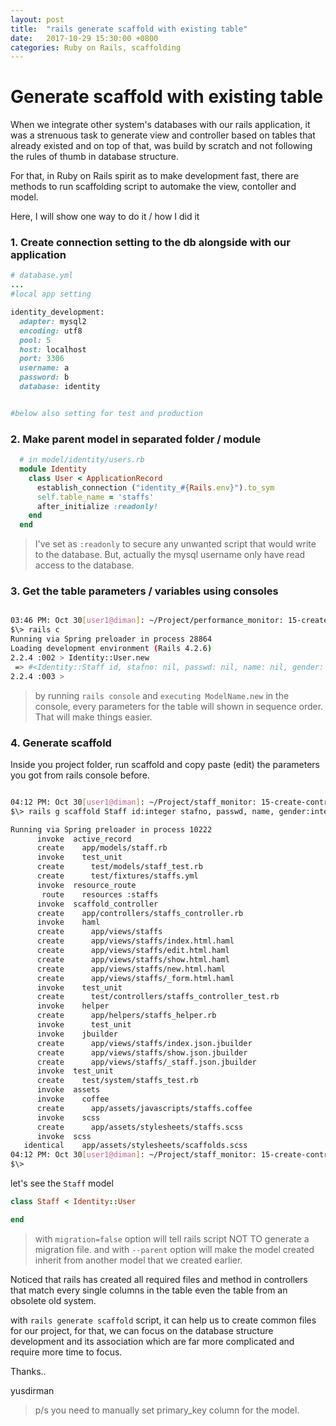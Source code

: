 ```yaml
---
layout: post
title:  "rails generate scaffold with existing table"
date:   2017-10-29 15:30:00 +0800
categories: Ruby on Rails, scaffolding
---
```


# Generate scaffold with existing table

When we integrate other system's databases with our rails application, it was a strenuous task to generate view and controller based on tables that already existed and on top of that, was build by scratch and not following the rules of thumb in database structure.

For that, in Ruby on Rails spirit as to make development fast, there are methods to run scaffolding script to automake the view, contoller and model.


Here, I will show one way to do it / how I did it

### 1. Create connection setting to the db alongside with our application


```ruby
# database.yml
...
#local app setting

identity_development:
  adapter: mysql2
  encoding: utf8
  pool: 5
  host: localhost
  port: 3306
  username: a
  password: b
  database: identity


#below also setting for test and production
```

### 2. Make parent model in separated folder / module

```ruby
  # in model/identity/users.rb
  module Identity
    class User < ApplicationRecord
      establish_connection ("identity_#{Rails.env}").to_sym
      self.table_name = 'staffs'
      after_initialize :readonly!
    end
  end
```

> I've set as `:readonly` to secure any unwanted script that would write to the database. But, actually the mysql username only have read access to the database.

### 3. Get the table parameters / variables using consoles

```bash

03:46 PM: Oct 30[user1@diman]: ~/Project/performance_monitor: 15-create-controller-view-for-users-in-identity*
$\> rails c
Running via Spring preloader in process 28864
Loading development environment (Rails 4.2.6)
2.2.4 :002 > Identity::User.new
 => #<Identity::Staff id, stafno: nil, passwd: nil, name: nil, gender: nil, position_id: nil, position_name: nil, grade_no: nil, grade_no: nil, grade_name:nil, date_appointed: nil, email: nil, pic: nil, phone_ext: nil, is_admin: false, active: true, synced_at: nil
2.2.4 :003 >
```

> by running `rails console` and `executing ModelName.new` in the console, every parameters for the table will shown in sequence order. That will make things easier.


### 4. Generate scaffold

Inside you project folder, run scaffold and copy paste (edit) the parameters you got from rails console before.

```bash

04:12 PM: Oct 30[user1@diman]: ~/Project/staff_monitor: 15-create-controller-view-for-users-in-identity*
$\> rails g scaffold Staff id:integer stafno, passwd, name, gender:integer, position_id:integer, position_name, grade_no:integer, grade_name, date_appointed:date, email, pic, phone_ext, is_admin:boolean, active:boolean, synced_at:date --migration=false --parent=identity/user

Running via Spring preloader in process 10222
      invoke  active_record
      create    app/models/staff.rb
      invoke    test_unit
      create      test/models/staff_test.rb
      create      test/fixtures/staffs.yml
      invoke  resource_route
       route    resources :staffs
      invoke  scaffold_controller
      create    app/controllers/staffs_controller.rb
      invoke    haml
      create      app/views/staffs
      create      app/views/staffs/index.html.haml
      create      app/views/staffs/edit.html.haml
      create      app/views/staffs/show.html.haml
      create      app/views/staffs/new.html.haml
      create      app/views/staffs/_form.html.haml
      invoke    test_unit
      create      test/controllers/staffs_controller_test.rb
      invoke    helper
      create      app/helpers/staffs_helper.rb
      invoke      test_unit
      invoke    jbuilder
      create      app/views/staffs/index.json.jbuilder
      create      app/views/staffs/show.json.jbuilder
      create      app/views/staffs/_staff.json.jbuilder
      invoke  test_unit
      create    test/system/staffs_test.rb
      invoke  assets
      invoke    coffee
      create      app/assets/javascripts/staffs.coffee
      invoke    scss
      create      app/assets/stylesheets/staffs.scss
      invoke  scss
   identical    app/assets/stylesheets/scaffolds.scss
04:12 PM: Oct 30[user1@diman]: ~/Project/staff_monitor: 15-create-controller-view-for-users-in-identity*
$\>

```

let's see the `Staff` model
```ruby
class Staff < Identity::User

end
```

> with `migration=false` option will tell rails script NOT TO generate a migration file. and with `--parent` option will make the model created inherit from another model that we created earlier.

Noticed that rails has created all required files and method in controllers that match every single columns in the table even the table from an obsolete old system.

with `rails generate scaffold` script, it can help us to create common files for our project, for that, we can focus on the database structure development and its association which are far more complicated and require more time to focus.




Thanks..

yusdirman

> p/s you need to manually set primary_key column for the model.
